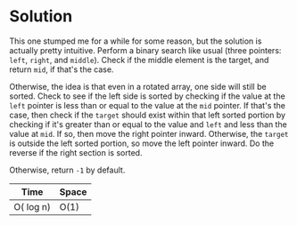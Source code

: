 # Solution

This one stumped me for a while for some reason, but the solution is actually
pretty intuitive. Perform a binary search like usual (three pointers: `left`,
`right`, and `middle`). Check if the middle element is the target, and return
`mid`, if that's the case.

Otherwise, the idea is that even in a rotated array, one side will still be
sorted. Check to see if the left side is sorted by checking if the value at the
`left` pointer is less than or equal to the value at the `mid` pointer. If
that's the case, then check if the `target` should exist within that left sorted
portion by checking if it's greater than or equal to the value and `left` and
less than the value at `mid`. If so, then move the right pointer inward.
Otherwise, the `target` is outside the left sorted portion, so move the left
pointer inward. Do the reverse if the right section is sorted.

Otherwise, return `-1` by default.

| Time      | Space |
| --------- | ----- |
| O( log n) | O(1)  |
